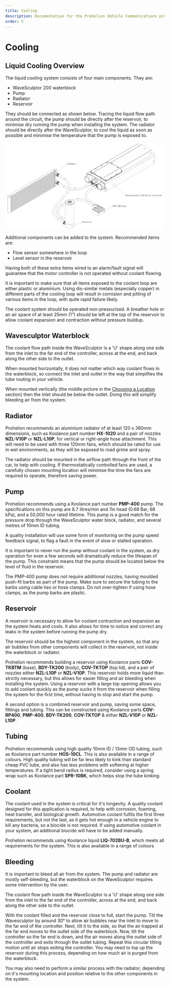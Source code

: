 ```yaml
---
title: Cooling
description: Documentation for the Prohelion Vehicle Communications protocol
order: 5
---
```


# Cooling

## Liquid Cooling Overview

The liquid cooling system consists of four main components. They are:

- WaveSculptor 200 waterblock
- Pump
- Radiator
- Reservoir

They should be connected as shown below. Tracing the liquid flow path around the circuit, the pump should be directly after the reservoir, to minimise dry running the pump when installing the system.  The radiator should be directly after the WaveSculptor, to cool the liquid as soon as possible and minimise the temperature that the pump is exposed to.

![Liquid Cooling](images/liquid_cooling.png)

Additional components can be added to the system. Recommended items are:

- Flow sensor somewhere in the loop
- Level sensor in the reservoir

Having both of these extra items wired to an alarm/fault signal will guarantee that the motor controller is not operated without coolant flowing.

It is important to make sure that all items exposed to the coolant loop are either plastic or aluminium.  Using dis-similar metals (especially copper) in different parts of the cooling loop will result in corrosion and pitting of various items in the loop, with quite rapid failure likely.

The coolant system should be operated non-pressurised. A breather hole or an air space of at least 25mm (1”) should be left at the top of the reservoir to allow coolant expansion and contraction without pressure buildup.

## Wavesculptor Waterblock

The coolant flow path inside the WaveSculptor is a 'U' shape along one side from the inlet to the far end of the controller, across at the end, and back along the other side to the outlet.  

When mounted horizontally, it does not matter which way coolant flows in the waterblock, so connect the inlet and outlet in the way that simplifies the tube routing in your vehicle.

When mounted vertically (the middle picture in the [Choosing a Location](20_Mounting.md) section) then the inlet should be below the outlet.  Doing this will simplify bleeding air from the system.

## Radiator

Prohelion recommends an aluminium radiator of at least 120 x 360mm dimensions, such as Koolance part number <strong>HX-1020</strong> and a pair of nozzles <strong>NZL-V10P</strong> or <strong>NZL-L10P</strong>, for vertical or right-angle hose attachment.  This will need to be used with three 120mm fans, which should be rated for use in wet environments, as they will be exposed to road grime and spray.

The radiator should be mounted in the airflow path through the front of the car, to help with cooling.  If thermostatically controlled fans are used, a carefully chosen mounting location will minimise the time the fans are required to operate, therefore saving power.

## Pump

Prohelion recommends using a Koolance part number <strong>PMP-400</strong> pump.  The specifications on this pump are 8.7 litres/min and 7m head (0.68 Bar, 68 kPa), and a 50,000 hour rated lifetime.  This pump is a good match for the pressure drop through the WaveSculptor water block, radiator, and several metres of 10mm ID tubing. 

A quality installation will use some form of monitoring on the pump speed feedback signal, to flag a fault in the event of slow or stalled operation.

It is important to never run the pump without coolant in the system, as dry operation for even a few seconds will dramatically reduce the lifespan of the pump.  This constraint means that the pump should be located below the level of fluid in the reservoir.

The PMP-400 pump does not require additional nozzles, having moulded push-fit barbs as part of the pump.  Make sure to secure the tubing to the barbs using cable ties or hose clamps.  Do not over-tighten if using hose clamps, as the pump barbs are plastic.

## Reservoir

A reservoir is necessary to allow for coolant contraction and expansion as the system heats and cools.  It also allows for time to notice and correct any leaks in the system before running the pump dry.  

The reservoir should be the highest component in the system, so that any air bubbles from other components will collect in the reservoir, not inside the waterblock or radiator.  

Prohelion recommends building a reservoir using Koolance parts <strong>COV-TKBTM</strong> (base), <strong>BDY-TK200</strong> (body), <strong>COV-TKTOP</strong> (top lid), and a pair of nozzles either <strong>NZL-L10P</strong> or <strong>NZL-V10P</strong>.  This reservoir holds more liquid than strictly necessary, but this allows for easier filling and air bleeding when installing the system.  Using a reservoir with a large top opening allows you to add coolant quickly as the pump sucks it from the reservoir when filling the system for the first time, without having to stop and start the pump.

A second option is a combined reservoir and pump, saving some space, fittings and tubing.  This can be constructed using Koolance parts <strong>COV-RP400</strong>, <strong>PMP-400</strong>, <strong>BDY-TK200</strong>, <strong>COV-TKTOP</strong> & either <strong>NZL-V10P</strong> or <strong>NZL-L10P</strong>.

## Tubing

Prohelion recommends using high quality 10mm ID / 13mm OD tubing, such as Koolance part number <strong>HOS-10CL</strong>.  This is also available in a range of colours.  High quality tubing will be far less likely to kink than standard cheap PVC tube, and also has less problems with softening at higher temperatures.  If a tight bend radius is required, consider using a spring wrap such as Koolance part <strong>SPR-10BK</strong>, which helps stop the tube kinking.

## Coolant

The coolant used in the system is critical for it's longevity.  A quality coolant designed for this application is required, to help with corrosion, foaming, heat transfer, and biological growth.  Automotive coolant fulfils the first three requirements, but not the last, as it gets hot enough in a vehicle engine to kill any bacteria, so a biocide is not required. If using automotive coolant in your system, an additional biocide will have to be added manually.

Prohelion recommends using Koolance liquid <strong>LIQ-702BU-B</strong>, which meets all requirements for the system.  This is also available in a range of colours

## Bleeding 

It is important to bleed all air from the system.  The pump and radiator are mostly self-bleeding, but the waterblock on the WaveSculptor requires some intervention by the user.

The coolant flow path inside the WaveSculptor is a 'U' shape along one side from the inlet to the far end of the controller, across at the end, and back along the other side to the outlet.

With the coolant filled and the reservoir close to full, start the pump.  Tilt the Wavesculptor by around 30° to allow air bubbles near the inlet to move to the far end of the controller.  Next, tilt it to the side, so that the air trapped at the far end moves to the outlet side of the waterblock.  Now, tilt the controller so the far end is down, and the air moves along the outlet side of the controller and exits through the outlet tubing.  Repeat this circular tilting motion until air stops exiting the controller.  You may need to top up the reservoir during this process, depending on how much air is purged from the waterblock.  

You may also need to perform a similar process with the radiator, depending on it's mounting location and position relative to the other components in the system.
